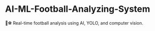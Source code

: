 # AI-ML-Football-Analyzing-System
🎥⚽ Real-time football analysis using AI, YOLO, and computer vision.
